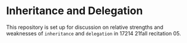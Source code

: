 # Inheritance and Delegation

This repository is set up for discussion on relative strengths and weaknesses of 
`inheritance` and `delegation` in 17214 21fall recitation 05.
